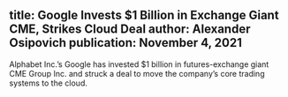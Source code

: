 title: Google Invests $1 Billion in Exchange Giant CME, Strikes Cloud Deal
author: Alexander Osipovich
publication: November 4, 2021 
-------
Alphabet Inc.’s Google has invested $1 billion in futures-exchange giant CME Group Inc. and struck a deal to move the company’s core trading systems to the cloud.
